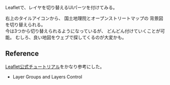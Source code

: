 Leafletで、レイヤを切り替えるUIパーツを付けてみる。

右上のタイルアイコンから、
国土地理院とオープンストリートマップの
背景図を切り替えられる。  
今は3つから切り替えられるようになっているが、
どんどん付けていくことが可能。
むしろ、良い地図をウェブで探してくるのが大変かも。

## Reference
[Leaflet公式チュートリアル](http://leafletjs.com/examples.html)をかなり参考にした。
- Layer Groups and Layers Control
